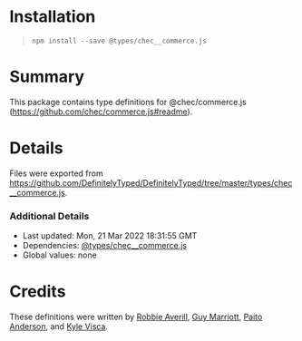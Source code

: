 # Installation
> `npm install --save @types/chec__commerce.js`

# Summary
This package contains type definitions for @chec/commerce.js (https://github.com/chec/commerce.js#readme).

# Details
Files were exported from https://github.com/DefinitelyTyped/DefinitelyTyped/tree/master/types/chec__commerce.js.

### Additional Details
 * Last updated: Mon, 21 Mar 2022 18:31:55 GMT
 * Dependencies: [@types/chec__commerce.js](https://npmjs.com/package/@types/chec__commerce.js)
 * Global values: none

# Credits
These definitions were written by [Robbie Averill](https://github.com/robbieaverill), [Guy Marriott](https://github.com/ScopeyNZ), [Paito Anderson](https://github.com/PaitoAnderson), and [Kyle Visca](https://github.com/kvisca).
